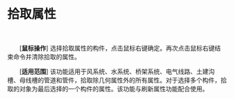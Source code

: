 #  拾取属性
<br/>

&emsp;&emsp;[**鼠标操作**\] 选择拾取属性的构件，点击鼠标右键确定。再次点击鼠标右键结束命令并清除拾取的属性。

&emsp;&emsp;[**适用范围**\] 该功能适用于风系统、水系统、桥架系统、电气线路、土建沟槽、母线槽的管道和管件，拾取除几何属性外的所有属性。对于选择多个构件，拾取的对象为最后选择的一个构件的属性。该功能与刷新属性功能配合使用。